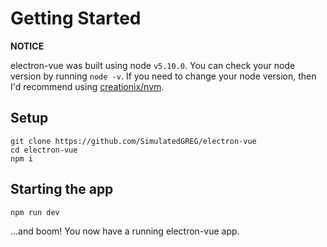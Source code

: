 # Getting Started
**NOTICE**

 electron-vue was built using node `v5.10.0`. You can check your node version by running `node -v`. If you need to change your node version, then I'd recommend using [creationix/nvm](https://github.com/creationix/nvm/blob/master/README.markdown).

## Setup
```
git clone https://github.com/SimulatedGREG/electron-vue
cd electron-vue
npm i
```

## Starting the app
```bash
npm run dev
```
...and boom! You now have a running electron-vue app.